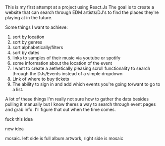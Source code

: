 This is my first attempt at a project using React.Js 
The goal is to create a website that can search through EDM artists/DJ's to find the places they're playing at in the future. 

Some things I want to achieve: 
1. sort by location
2. sort by genres
3. sort alphabetically/filters
4. sort by dates
5. links to samples of their music via youtube or spotify 
6. some information about the location of the event
7. I want to create a aethetically pleasing scroll functionality   to search through the DJs/Events instead of a simple dropdown
8. Link of where to buy tickets 
9. The ability to sign in and add which events you're going to/want to go to a list.

A lot of these things I'm really not sure how to gather the data besides pulling it manually but I know theres a way to search through event pages and grab info. I'll figure that out when the time comes. 

fuck this idea

new idea

mosaic. left side is full album artwork, right side is mosaic 